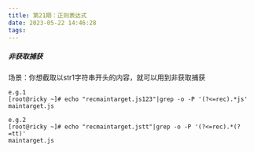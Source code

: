 ```yaml
---
title: 第21期：正则表达式
date: 2023-05-22 14:46:28
tags:
---
```

##### 非获取捕获
场景：你想截取以str1字符串开头的内容，就可以用到非获取捕获
```
e.g.1
[root@ricky ~]# echo "recmaintarget.js123"|grep -o -P '(?<=rec).*js' 
maintarget.js

e.g.2
[root@ricky ~]# echo "recmaintarget.jstt"|grep -o -P '(?<=rec).*(?=tt)' 
maintarget.js